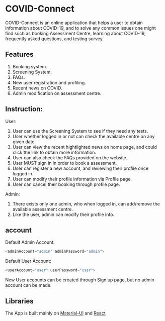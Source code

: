 # COVID-Connect

COVID-Connect is an online application that helps a user to obtain information about COVID-19, and to solve any common issues one might find such as booking Assessment Centre, learning about COVID-19, frequently asked questions, and testing survey.

## Features

1.  Booking system.
2.  Screening System.
3.  FAQs.
4.  New user registration and profiling.
5.  Recent news on COVID.
6.  Admin modification on assessment centre.

## Instruction:

User:

1. User can use the Screening System to see if they need any tests.
2. User whether logged in or not can check the available centre on any given date.
3. User can view the recent hightlighted news on home page, and could click the link to obtain more information.
4. User can also check the FAQs provided on the website.
5. User MUST sign in in order to book a assessment.
6. User can register a new account, and reviewing their profile once logged in.
7. User can modify their profile information via Profile page.
8. User can cancel their booking through profile page.

Admin:

1. There exists only one admin, who when logged in, can add/remove the available assessment centre.
2. Like the user, admin can modify their profile info.

## account

Default Admin Account:

```javascript
<adminAccount="admin" adminPassword="admin">
```

Default User Account:

```javascript
<userAccount="user" userPassword="user">
```

New User accounts can be created through Sign up page, but no admin account can be made.

## Libraries

The App is built mainly on [Material-UI](https://material-ui.com/) and [React](https://reactjs.org/)
